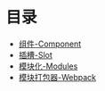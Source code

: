 # 目录

* [组件-Component](Vue/Component.md)
* [插槽-Slot](Vue/Slot.md)
* [模块化-Modules](Vue/Modules.md)
* [模块打包器-Webpack](Vue/Webpack.md)
